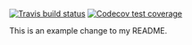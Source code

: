   <!-- badges: start -->
  [![Travis build status](https://travis-ci.com/bryandmartin/stat302project2.svg?branch=master)](https://travis-ci.com/bryandmartin/stat302project2)
  [![Codecov test coverage](https://codecov.io/gh/bryandmartin/stat302project2/branch/master/graph/badge.svg)](https://codecov.io/gh/bryandmartin/stat302project2?branch=master)
  <!-- badges: end -->
  
This is an example change to my README.
